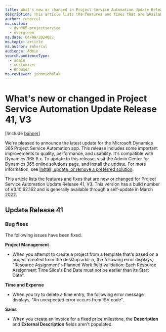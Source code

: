 ```yaml
---
title: What's new or changed in Project Service Automation Update Release 41, V3
description: This article lists the features and fixes that are available in Microsoft Dynamics 365 Project Service Automation Update Release 41, V3.
author: ruhercul
ms.custom: 
  - dyn365-projectservice
  - evergreen
ms.date: 04/09/2024022
ms.topic: article
ms.author: ruhercul
audience: Admin
search.audienceType: 
  - admin
  - customizer
  - enduser
ms.reviewer: johnmichalak
---
```


# What's new or changed in Project Service Automation Update Release 41, V3

[!include [banner](../includes/psa-now-project-operations.md)]

We're pleased to announce the latest update for the Microsoft Dynamics 365 Project Service Automation app. This release includes some important improvements to quality, performance, and usability. It's compatible with Dynamics 365 9.x. To update to this release, visit the Admin Center for Dynamics 365 online solutions page, and install the update. For more information, see [Install, update, or remove a preferred solution](/power-platform/admin/install-remove-preferred-solution).

This article lists the features and fixes that are new or changed for Project Service Automation Update Release 41, V3. This version has a build number of V3.10.62.162 and is generally available through a self-update in March 2022.

## Update Release 41

### Bug fixes

The following issues have been fixed.

**Project Management**
- When you attempt to create a project from a template that's based on a project created from the desktop add-in, the following error displays, "Resource Assignment's Planned Work field validation: Each Resource Assignment Time Slice's End Date must not be earlier than its Start Date".

**Time and Expense**
- When you try to delete a time entry, the following error message displays, "An unexpected error occurs from ISV code".

**Sales**
- When you create an invoice for a fixed price milestone, the **Description** and **External Description** fields aren't populated. 
